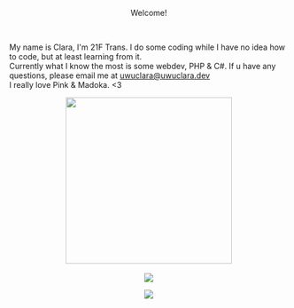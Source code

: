<p align="center">Welcome!</p><br>

My name is Clara, I'm 21F Trans. I do some coding while I have no idea how to code, but at least learning from it.<br>
Currently what I know the most is some webdev, PHP & C#. If u have any questions, please email me at <a href="mailto:uwuclara@uwuclara.dev">uwuclara@uwuclara.dev<br>
I really love Pink & Madoka. <3
<br>
<p align="center">
<img height="300" src="https://ftp.uwuclara.dev/hidden/madoka_background_small.jpg" /><br>
<br>
<img src="https://github-readme-stats.vercel.app/api?username=uwuclara&show_icons=true&theme=omni&bg_color=00000000&hide_rank=true" />
<p align="center">
<a href="https://hits.seeyoufarm.com"><img src="https://hits.seeyoufarm.com/api/count/incr/badge.svg?url=https%3A%2F%2Fgithub.com%2Fuwuclara&count_bg=%23ED0BE5&title_bg=%23701E1E&icon=&icon_color=%23FF10F3&title=hits&edge_flat=false"/></a>
